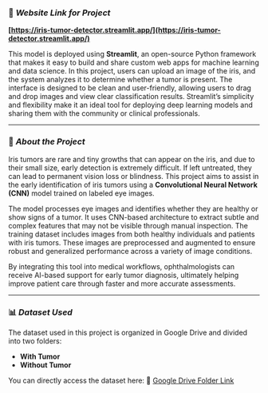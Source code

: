 ### 🔗 *Website Link for Project*

**[https://iris-tumor-detector.streamlit.app/](https://iris-tumor-detector.streamlit.app/)**

This model is deployed using **Streamlit**, an open-source Python framework that makes it easy to build and share custom web apps for machine learning and data science. In this project, users can upload an image of the iris, and the system analyzes it to determine whether a tumor is present. The interface is designed to be clean and user-friendly, allowing users to drag and drop images and view clear classification results. Streamlit’s simplicity and flexibility make it an ideal tool for deploying deep learning models and sharing them with the community or clinical professionals.

---

### 🧠 *About the Project*

Iris tumors are rare and tiny growths that can appear on the iris, and due to their small size, early detection is extremely difficult. If left untreated, they can lead to permanent vision loss or blindness. This project aims to assist in the early identification of iris tumors using a **Convolutional Neural Network (CNN)** model trained on labeled eye images.

The model processes eye images and identifies whether they are healthy or show signs of a tumor. It uses CNN-based architecture to extract subtle and complex features that may not be visible through manual inspection. The training dataset includes images from both healthy individuals and patients with iris tumors. These images are preprocessed and augmented to ensure robust and generalized performance across a variety of image conditions.

By integrating this tool into medical workflows, ophthalmologists can receive AI-based support for early tumor diagnosis, ultimately helping improve patient care through faster and more accurate assessments.

---

### 📊 *Dataset Used*

The dataset used in this project is organized in Google Drive and divided into two folders:

* **With Tumor**
* **Without Tumor**

You can directly access the dataset here:
📁 [Google Drive Folder Link](https://drive.google.com/drive/folders/1B41WaDyAFvMUnAmeY7pvleED-6gMY7m7?usp=sharing)
